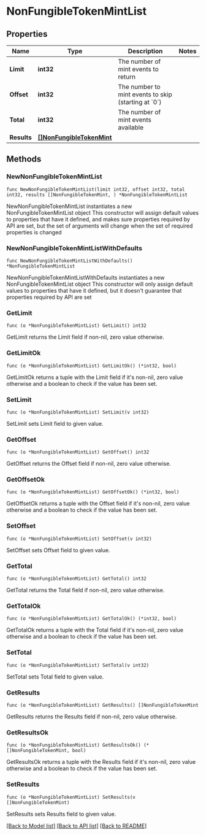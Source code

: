 # NonFungibleTokenMintList

## Properties

Name | Type | Description | Notes
------------ | ------------- | ------------- | -------------
**Limit** | **int32** | The number of mint events to return | 
**Offset** | **int32** | The number to mint events to skip (starting at &#x60;0&#x60;) | 
**Total** | **int32** | The number of mint events available | 
**Results** | [**[]NonFungibleTokenMint**](NonFungibleTokenMint.md) |  | 

## Methods

### NewNonFungibleTokenMintList

`func NewNonFungibleTokenMintList(limit int32, offset int32, total int32, results []NonFungibleTokenMint, ) *NonFungibleTokenMintList`

NewNonFungibleTokenMintList instantiates a new NonFungibleTokenMintList object
This constructor will assign default values to properties that have it defined,
and makes sure properties required by API are set, but the set of arguments
will change when the set of required properties is changed

### NewNonFungibleTokenMintListWithDefaults

`func NewNonFungibleTokenMintListWithDefaults() *NonFungibleTokenMintList`

NewNonFungibleTokenMintListWithDefaults instantiates a new NonFungibleTokenMintList object
This constructor will only assign default values to properties that have it defined,
but it doesn't guarantee that properties required by API are set

### GetLimit

`func (o *NonFungibleTokenMintList) GetLimit() int32`

GetLimit returns the Limit field if non-nil, zero value otherwise.

### GetLimitOk

`func (o *NonFungibleTokenMintList) GetLimitOk() (*int32, bool)`

GetLimitOk returns a tuple with the Limit field if it's non-nil, zero value otherwise
and a boolean to check if the value has been set.

### SetLimit

`func (o *NonFungibleTokenMintList) SetLimit(v int32)`

SetLimit sets Limit field to given value.


### GetOffset

`func (o *NonFungibleTokenMintList) GetOffset() int32`

GetOffset returns the Offset field if non-nil, zero value otherwise.

### GetOffsetOk

`func (o *NonFungibleTokenMintList) GetOffsetOk() (*int32, bool)`

GetOffsetOk returns a tuple with the Offset field if it's non-nil, zero value otherwise
and a boolean to check if the value has been set.

### SetOffset

`func (o *NonFungibleTokenMintList) SetOffset(v int32)`

SetOffset sets Offset field to given value.


### GetTotal

`func (o *NonFungibleTokenMintList) GetTotal() int32`

GetTotal returns the Total field if non-nil, zero value otherwise.

### GetTotalOk

`func (o *NonFungibleTokenMintList) GetTotalOk() (*int32, bool)`

GetTotalOk returns a tuple with the Total field if it's non-nil, zero value otherwise
and a boolean to check if the value has been set.

### SetTotal

`func (o *NonFungibleTokenMintList) SetTotal(v int32)`

SetTotal sets Total field to given value.


### GetResults

`func (o *NonFungibleTokenMintList) GetResults() []NonFungibleTokenMint`

GetResults returns the Results field if non-nil, zero value otherwise.

### GetResultsOk

`func (o *NonFungibleTokenMintList) GetResultsOk() (*[]NonFungibleTokenMint, bool)`

GetResultsOk returns a tuple with the Results field if it's non-nil, zero value otherwise
and a boolean to check if the value has been set.

### SetResults

`func (o *NonFungibleTokenMintList) SetResults(v []NonFungibleTokenMint)`

SetResults sets Results field to given value.



[[Back to Model list]](../README.md#documentation-for-models) [[Back to API list]](../README.md#documentation-for-api-endpoints) [[Back to README]](../README.md)


